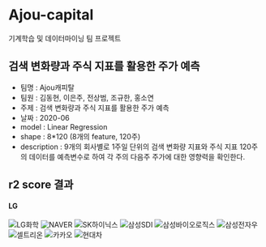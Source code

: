 # Ajou-capital
기계학습 및 데이터마이닝 팀 프로젝트


## 검색 변화량과 주식 지표를 활용한 주가 예측

* 팀명 : Ajou캐피탈
* 팀원 : 김동현, 이은주, 전상범, 조규한, 홍소연
* 주제 : 검색 변화량과 주식 지표를 활용한 주가 예측
* 날짜 : 2020-06
* model : Linear Regression
* shape : 8*120 (8개의 feature, 120주)
* description : 9개의 회사별로 1주일 단위의 검색 변화량 지표와 주식 지표 120주의 데이터를 예측변수로 하여 각 주의 다음주 주가에 대한 영향력을 확인한다.


## r2 score 결과

#### LG
![LG화학](https://user-images.githubusercontent.com/72512692/116811501-af4ca280-ab84-11eb-812f-756040c67033.png)
![NAVER](https://user-images.githubusercontent.com/72512692/116811520-cab7ad80-ab84-11eb-893d-7dc27c172464.png)
![SK하이닉스](https://user-images.githubusercontent.com/72512692/116811563-10747600-ab85-11eb-9090-dc76b99fda16.png)
![삼성SDI](https://user-images.githubusercontent.com/72512692/116811567-1702ed80-ab85-11eb-9963-c4c9ba1d7cf8.png)
![삼성바이오로직스](https://user-images.githubusercontent.com/72512692/116811570-18ccb100-ab85-11eb-8891-38ae28d1afe6.png)
![삼성전자우](https://user-images.githubusercontent.com/72512692/116811572-1a967480-ab85-11eb-81ac-11c3ce993d32.png)
![셀트리온](https://user-images.githubusercontent.com/72512692/116811576-1cf8ce80-ab85-11eb-8769-f91736e7d4e2.png)
![카카오](https://user-images.githubusercontent.com/72512692/116811581-1f5b2880-ab85-11eb-88f3-6dc83c7825ce.png)
![현대차](https://user-images.githubusercontent.com/72512692/116811583-2124ec00-ab85-11eb-8e0c-2f75809e1d15.png)
